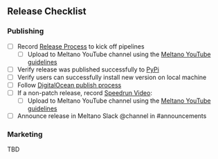 ## Release Checklist

### Publishing

- [ ] Record [Release Process](https://meltano.com/handbook/engineering/#release-process) to kick off pipelines
  - [ ] Upload to Meltano YouTube channel using the [Meltano YouTube guidelines](https://meltano.com/handbook/marketing/#youtube)
- [ ] Verify release was published successfully to [PyPi](https://pypi.org/project/meltano/)
- [ ] Verify users can successfully install new version on local machine
- [ ] Follow [DigitalOcean publish process](https://meltano.com/handbook/engineering/#digitalocean-marketplace)
- [ ] If a non-patch release, record [Speedrun Video](https://meltano.com/handbook/engineering/#speedruns):
  - [ ] Upload to Meltano YouTube channel using the [Meltano YouTube guidelines](https://meltano.com/handbook/marketing/#youtube)
- [ ] Announce release in Meltano Slack @channel in #announcements

### Marketing

TBD
